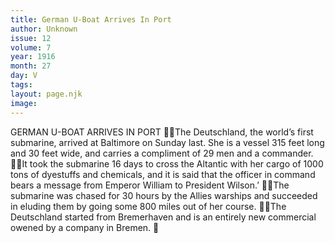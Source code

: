 ```yaml
---
title: German U-Boat Arrives In Port
author: Unknown
issue: 12
volume: 7
year: 1916
month: 27
day: V
tags:
layout: page.njk
image:
---
```

GERMAN U-BOAT ARRIVES IN PORT The Deutschland, the world’s first submarine, arrived at Baltimore on Sunday last. She is a vessel 315 feet long and 30 feet wide, and carries a compliment of 29 men and a commander. It took the submarine 16 days to cross the Altantic with her cargo of 1000 tons of dyestuffs and chemicals, and it is said that the officer in command bears a message from Emperor William to President Wilson.’ The submarine was chased for 30 hours by the Allies warships and succeeded in eluding them by going some 800 miles out of her course. The Deutschland started from Bremerhaven and is an entirely new commercial owened by a company in Bremen. 
